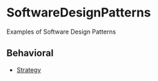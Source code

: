 # SoftwareDesignPatterns
Examples of Software Design Patterns

## Behavioral

- [Strategy](https://github.com/Ragnarok540/SoftwareDesignPatterns/tree/master/java/01_strategy)
